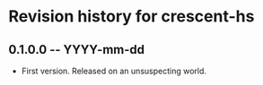 # Revision history for crescent-hs

## 0.1.0.0 -- YYYY-mm-dd

* First version. Released on an unsuspecting world.
